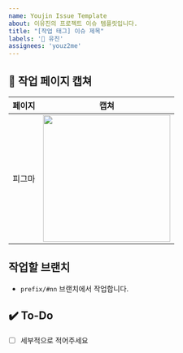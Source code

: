 ```yaml
---
name: Youjin Issue Template
about: 이유진의 프로젝트 이슈 템플릿입니다.
title: "[작업 태그] 이슈 제목"
labels: '🦉 유진'
assignees: 'youz2me'
---
```


## 📝 작업 페이지 캡쳐
|    페이지    |   캡쳐   |
| :-------------: | :----------: |
| 피그마 | <img src = "" width ="250"> 

## 작업할 브랜치
- `prefix/#nn` 브랜치에서 작업합니다.

## ✔️ To-Do
- [ ] 세부적으로 적어주세요
